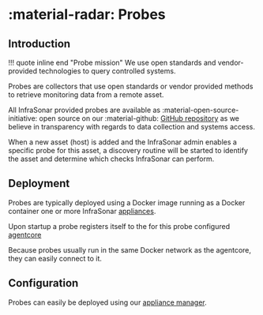 # :material-radar: Probes

## Introduction

!!! quote inline end "Probe mission" 
    We use open standards and vendor-provided technologies to query controlled systems.

Probes are collectors that use open standards or vendor provided methods to retrieve monitoring data from a remote asset.

All InfraSonar provided probes are available as :material-open-source-initiative: open source on our :material-github: [GitHub repository](https://github.com/infrasonar/) as we believe in transparency with regards to data collection and systems access.

When a new asset (host) is added and the InfraSonar admin enables a specific probe for this asset, a discovery routine will be started to identify the asset and determine which checks InfraSonar can perform.

## Deployment

Probes are typically deployed using a Docker image running as a Docker container one or more InfraSonar [appliances](./appliance/index.md).

Upon startup a probe registers itself to the for this probe configured [agentcore](../../application/agentcores.md)

Because probes usually run in the same Docker network as the agentcore, they can easily connect to it.

## Configuration

Probes can easily be deployed using our [appliance manager](./../probes//appliance/appliance_manager.md).